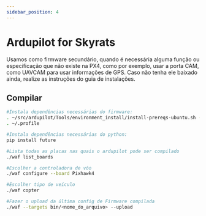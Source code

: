 ```yaml
---
sidebar_position: 4
---
```


# Ardupilot for Skyrats
Usamos como firmware secundário, quando é necessária alguma função ou especificação que não existe na PX4, como por exemplo, usar a porta CAM, como UAVCAM para usar informações de GPS.
Caso não tenha ele baixado ainda, realize as instruções do guia de instalações.

## Compilar

```bash
#Instala dependências necessárias do firmware:
. ~/src/ardupilot/Tools/environment_install/install-prereqs-ubuntu.sh -y
. ~/.profile

#Instala dependências necessárias do python:
pip install future

#Lista todas as placas nas quais o ardupilot pode ser compilado
./waf list_boards

#Escolher a controladora de vôo
./waf configure --board Pixhawk4

#Escolher tipo de veículo
./waf copter

#Fazer o upload da última config de Firmware compilada
./waf --targets bin/<nome_do_arquivo> --upload
```